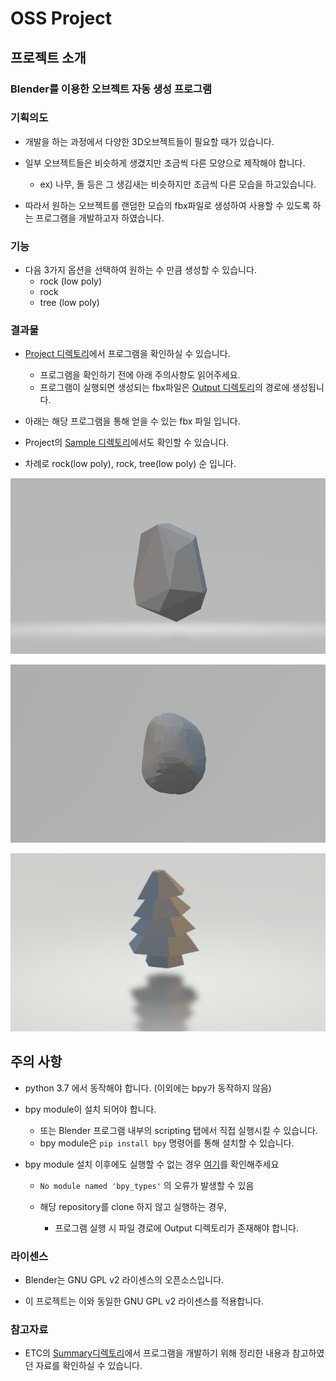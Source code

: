 # OSS Project

## 프로젝트 소개

### Blender를 이용한 오브젝트 자동 생성 프로그램

### 기획의도
- 개발을 하는 과정에서 다양한 3D오브젝트들이 필요할 때가 있습니다.

- 일부 오브젝트들은 비슷하게 생겼지만 조금씩 다른 모양으로 제작해야 합니다.
  - ex) 나무, 돌 등은 그 생김새는 비슷하지만 조금씩 다른 모습을 하고있습니다.

- 따라서 원하는 오브젝트를 랜덤한 모습의 fbx파일로 생성하여 사용할 수 있도록 하는 프로그램을 개발하고자 하였습니다.

### 기능
- 다음 3가지 옵션을 선택하여 원하는 수 만큼 생성할 수 있습니다.
  - rock (low poly)
  - rock
  - tree (low poly)

### 결과물
- [Project 디렉토리](https://github.com/oeccsy/OSS_Project/tree/main/Project)에서 프로그램을 확인하실 수 있습니다.
  - 프로그램을 확인하기 전에 아래 주의사항도 읽어주세요.
  - 프로그램이 실행되면 생성되는 fbx파일은 [Output 디렉토리](https://github.com/oeccsy/OSS_Project/tree/main/Project/Output)의 경로에 생성됩니다.

- 아래는 해당 프로그램을 통해 얻을 수 있는 fbx 파일 입니다.

- Project의 [Sample 디렉토리](https://github.com/oeccsy/OSS_Project/tree/main/Project/Sample)에서도 확인할 수 있습니다.

- 차례로 rock(low poly), rock, tree(low poly) 순 입니다.

![Image](./ETC/img/rock_lowpoly.png)

![Image](./ETC/img/rock.png)

![Image](./ETC/img/tree.png)

## 주의 사항
- python 3.7 에서 동작해야 합니다. (이외에는 bpy가 동작하지 않음)

- bpy module이 설치 되어야 합니다.
  - 또는 Blender 프로그램 내부의 scripting 탭에서 직접 실행시킬 수 있습니다.
  - bpy module은 `pip install bpy` 명령어를 통해 설치할 수 있습니다.

- bpy module 설치 이후에도 실행할 수 없는 경우 [여기](https://github.com/oeccsy/OSS_Project/blob/main/ETC/Summary/bpy%EB%AA%A8%EB%93%88%20%EC%98%A4%EB%A5%98%20%ED%95%B4%EA%B2%B0%ED%95%98%EA%B8%B0.MD)를 확인해주세요
  - `No module named 'bpy_types'` 의 오류가 발생할 수 있음

  - 해당 repository를 clone 하지 않고 실행하는 경우,
    - 프로그램 실행 시 파일 경로에 Output 디렉토리가 존재해야 합니다.

### 라이센스
- Blender는 GNU GPL v2 라이센스의 오픈소스입니다.

- 이 프로젝트는 이와 동일한 GNU GPL v2 라이센스를 적용합니다.

### 참고자료
- ETC의 [Summary디렉토리](https://github.com/oeccsy/OSS_Project/tree/main/ETC/Summary)에서 프로그램을 개발하기 위해 정리한 내용과 참고하였던 자료를 확인하실 수 있습니다.

